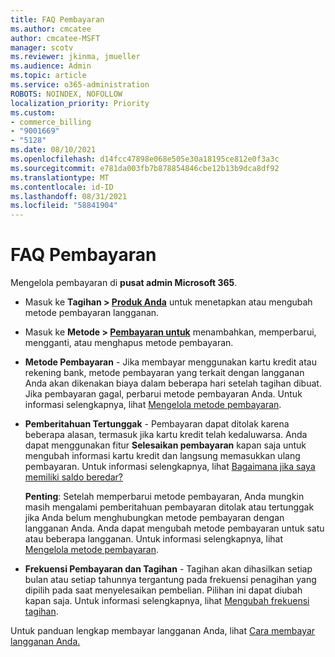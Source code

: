 ```yaml
---
title: FAQ Pembayaran
ms.author: cmcatee
author: cmcatee-MSFT
manager: scotv
ms.reviewer: jkinma, jmueller
ms.audience: Admin
ms.topic: article
ms.service: o365-administration
ROBOTS: NOINDEX, NOFOLLOW
localization_priority: Priority
ms.custom:
- commerce_billing
- "9001669"
- "5128"
ms.date: 08/10/2021
ms.openlocfilehash: d14fcc47898e068e505e30a18195ce812e0f3a3c
ms.sourcegitcommit: e781da003fb7b878854846cbe12b13b9dca8df92
ms.translationtype: MT
ms.contentlocale: id-ID
ms.lasthandoff: 08/31/2021
ms.locfileid: "58841904"
---
```

# <a name="payment-faq"></a>FAQ Pembayaran

Mengelola pembayaran di **pusat admin Microsoft 365**.

- Masuk ke **Tagihan > [Produk Anda](https://go.microsoft.com/fwlink/p/?linkid=842054)** untuk menetapkan atau mengubah metode pembayaran langganan.
- Masuk ke **Metode > [Pembayaran untuk](https://go.microsoft.com/fwlink/p/?linkid=2018806)** menambahkan, memperbarui, mengganti, atau menghapus metode pembayaran.

- **Metode Pembayaran** - Jika membayar menggunakan kartu kredit atau rekening bank, metode pembayaran yang terkait dengan langganan Anda akan dikenakan biaya dalam beberapa hari setelah tagihan dibuat. Jika pembayaran gagal, perbarui metode pembayaran Anda. Untuk informasi selengkapnya, lihat [Mengelola metode pembayaran](https://docs.microsoft.com/microsoft-365/commerce/billing-and-payments/manage-payment-methods).

- **Pemberitahuan Tertunggak** - Pembayaran dapat ditolak karena beberapa alasan, termasuk jika kartu kredit telah kedaluwarsa. Anda dapat menggunakan fitur **Selesaikan pembayaran** kapan saja untuk mengubah informasi kartu kredit dan langsung memasukkan ulang pembayaran. Untuk informasi selengkapnya, lihat [Bagaimana jika saya memiliki saldo beredar?](https://docs.microsoft.com/microsoft-365/commerce/billing-and-payments/pay-for-your-subscription#what-if-i-have-an-outstanding-balance)

    **Penting**: Setelah memperbarui metode pembayaran, Anda mungkin masih mengalami pemberitahuan pembayaran ditolak atau tertunggak jika Anda belum menghubungkan metode pembayaran dengan langganan Anda. Anda dapat mengubah metode pembayaran untuk satu atau beberapa langganan. Untuk informasi selengkapnya, lihat [Mengelola metode pembayaran](https://docs.microsoft.com/microsoft-365/commerce/billing-and-payments/manage-payment-methods).

- **Frekuensi Pembayaran dan Tagihan** - Tagihan akan dihasilkan setiap bulan atau setiap tahunnya tergantung pada frekuensi penagihan yang dipilih pada saat menyelesaikan pembelian. Pilihan ini dapat diubah kapan saja. Untuk informasi selengkapnya, lihat [Mengubah frekuensi tagihan](https://docs.microsoft.com/microsoft-365/commerce/billing-and-payments/change-payment-frequency).

Untuk panduan lengkap membayar langganan Anda, lihat [Cara membayar langganan Anda.](https://docs.microsoft.com/microsoft-365/commerce/billing-and-payments/pay-for-your-subscription)
